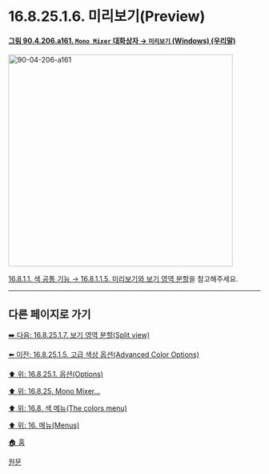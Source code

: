 # 16.8.25.1.6. 미리보기(Preview)

<a id="90-04-206-a161"></a>

#### [그림 90.4.206.a161. `Mono Mixer` 대화상자 → `미리보기` (Windows) (우리말)](./90-04-0206-mono_mixer.md#90-04-206-a161)
<img width="448" height="423" alt="90-04-206-a161" src="https://github.com/user-attachments/assets/0c2433c8-6e54-4c18-b8a0-c2fbc7efde48" />

[16.8.1.1. 색 공통 기능 → 16.8.1.1.5. 미리보기와 보기 영역 분할](./16-08-01-01-05-preview_n_split_view.md)을 참고해주세요.

***

## 다른 페이지로 가기

[➡️ 다음: 16.8.25.1.7. 보기 영역 분할(Split view)](./16-08-25-01-07-split_view.md)

[⬅️ 이전: 16.8.25.1.5. 고급 색상 옵션(Advanced Color Options)](./16-08-25-01-05-advanced_color_options.md)

[⬆️ 위: 16.8.25.1. 옵션(Options)](./16-08-25-01-00-options.md)

[⬆️ 위: 16.8.25. Mono Mixer…](./16-08-25-00-mono-mixer.md)

[⬆️ 위: 16.8. 색 메뉴(The colors menu)](./16-08-00-the-colors-menu.md)

[⬆️ 위: 16. 메뉴(Menus)](./16-00-menus.md)

[🏠 홈](./00-home.md)

[원문](https://docs.gimp.org/2.10/ko/gimp-filter-mono-mixer.html#idm32216)
